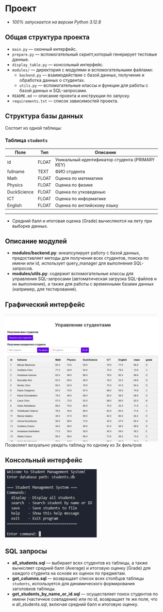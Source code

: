 # Проект 
- *100% запускается на версии Python 3.12.8*
## Общая структура проекта

- `main.py` — оконный интерфейс.
- `prepare.py` — вспомогательный скрипт,который генерирует тестовые данные.
- `display_table.py` — консольный интерфейс.
- `modules/` — директория с модулями и вспомогательными файлами:
  - `backend.py` — взаимодействие с базой данных, получение и обработка данных о студентах.
  - `utils.py` — вспомогательные классы и функции для работы с базой данных и SQL-запросами.
- `README.md` — описание проекта и инструкции по запуску.
- `requirements.txt` — список зависимостей проекта.

## Структура базы данных
Состоит из одной таблицы:

### Таблица `students`

| Поле        | Тип        | Описание                        |
|-------------|------------|---------------------------------|
| id          | FLOAT    | Уникальный идентификатор студента (PRIMARY KEY) |
| fullname    | TEXT       | ФИО студента                    |
| Math        | FLOAT    | Оценка по математике            |
| Physics     | FLOAT    | Оценка по физике                |
| DuckScience | FLOAT    | Оценка по утковеденью           |
| ICT         | FLOAT    | Оценка по информатике           |
| English     | FLOAT    | Оценка по английскому языку     |
---
- Средний балл и итоговая оценка (Grade) вычисляются на лету при выборке данных.

## Описание модулей

- **modules/backend.py**: инкапсулирует работу с базой данных, предоставляет методы для получения всех студентов, поиска по имени или id, использует query_manager для выполнения SQL-запросов.
- **modules/utils.py**: содержит вспомогательные классы для управления SQL-запросами (автоматическая загрузка SQL-файлов и их выполнение), а также для работы с временными базами данных (например, для тестирования).

## Графический интерфейс

![Изображение графического интерфейса](pictures/GUI.jpg)
Позволяет визуально увидеть таблицу по одному из 3х фильтров

## Консольный интерфейс
![Консольный интерфейс](pictures/UI.png)

## SQL запросы

- **all_students.sql** — выбирает всех студентов из таблицы, а также вычисляет средний балл (Average) и итоговую оценку (Grade) для каждого студента на основе их оценок по предметам.
- **get_columns.sql** — возвращает список всех столбцов таблицы `students`, используется для динамического формирования заголовков таблицы.
- **get_students_by_name_or_id.sql** — осуществляет поиск студентов по имени (частичное совпадение) или по id, возвращает те же поля, что и all_students.sql, включая средний балл и итоговую оценку.